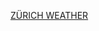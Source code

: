 <a class="weatherwidget-io" href="https://forecast7.com/en/47d388d54/zurich/" data-label_1="ZÜRICH" data-label_2="WEATHER" data-mode="Forecast" data-theme="pure" data-basecolor="" data-accent="" >ZÜRICH WEATHER</a>
<script>
!function(d,s,id){var js,fjs=d.getElementsByTagName(s)[0];if(!d.getElementById(id)){js=d.createElement(s);js.id=id;js.src='https://weatherwidget.io/js/widget.min.js';fjs.parentNode.insertBefore(js,fjs);}}(document,'script','weatherwidget-io-js');
</script>
